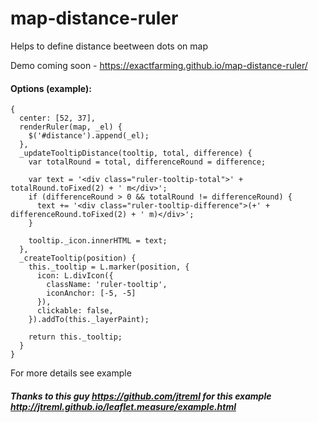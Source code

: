 # map-distance-ruler

Helps to define distance beetween dots on map

Demo coming soon - https://exactfarming.github.io/map-distance-ruler/

#### Options (example):

```
{
  center: [52, 37],
  renderRuler(map, _el) {
    $('#distance').append(_el);
  },
  _updateTooltipDistance(tooltip, total, difference) {
    var totalRound = total, differenceRound = difference;

    var text = '<div class="ruler-tooltip-total">' + totalRound.toFixed(2) + ' m</div>';
    if (differenceRound > 0 && totalRound != differenceRound) {
      text += '<div class="ruler-tooltip-difference">(+' + differenceRound.toFixed(2) + ' m)</div>';
    }

    tooltip._icon.innerHTML = text;
  },
  _createTooltip(position) {
    this._tooltip = L.marker(position, {
      icon: L.divIcon({
        className: 'ruler-tooltip',
        iconAnchor: [-5, -5]
      }),
      clickable: false,
    }).addTo(this._layerPaint);

    return this._tooltip;
  }
}
```
For more details see example

##### Thanks to this guy https://github.com/jtreml for this example http://jtreml.github.io/leaflet.measure/example.html
